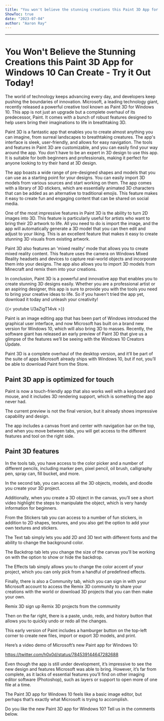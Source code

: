 ```yaml
---
title: "You won't believe the stunning creations this Paint 3D App for Windows 10 can create - try it out today!"
ShowToc: true 
date: "2023-07-04"
author: "Aaron Ray"
---
```

*****
# You Won't Believe the Stunning Creations this Paint 3D App for Windows 10 Can Create - Try it Out Today!

The world of technology keeps advancing every day, and developers keep pushing the boundaries of innovation. Microsoft, a leading technology giant, recently released a powerful creative tool known as Paint 3D for Windows 10. This app is not just an upgrade but a complete overhaul of its predecessor, Paint. It comes with a bunch of robust features designed to help users bring their imaginations to life in breathtaking 3D.

Paint 3D is a fantastic app that enables you to create almost anything you can imagine, from surreal landscapes to breathtaking creatures. The app's interface is sleek, user-friendly, and allows for easy navigation. The tools and features in Paint 3D are customizable, and you can easily find your way around the app. You don't have to be an expert in 3D design to use this app. It is suitable for both beginners and professionals, making it perfect for anyone looking to try their hand at 3D design.

The app boasts a wide range of pre-designed shapes and models that you can use as a starting point for your designs. You can easily import 3D models from various sources and start working on them. The app comes with a library of 3D stickers, which are essentially animated 3D characters that can be added as an alternative to traditional emojis. This feature makes it easy to create fun and engaging content that can be shared on social media.

One of the most impressive features in Paint 3D is the ability to turn 2D images into 3D. This feature is particularly useful for artists who want to bring their 2D artwork to life. All you need to do is import the image, and the app will automatically generate a 3D model that you can then edit and adjust to your liking. This is an excellent feature that makes it easy to create stunning 3D visuals from existing artwork.

Paint 3D also features an 'mixed reality' mode that allows you to create mixed reality content. This feature uses the camera on Windows Mixed Reality headsets and devices to capture real-world objects and incorporate them into your designs. The app also allows you to import 3D models from Minecraft and remix them into your creations.

In conclusion, Paint 3D is a powerful and innovative app that enables you to create stunning 3D designs easily. Whether you are a professional artist or an aspiring designer, this app is sure to provide you with the tools you need to bring your creative ideas to life. So if you haven't tried the app yet, download it today and unleash your creativity!

{{< youtube U3aZigT14vk >}} 



Paint is an image editing app that has been part of Windows introduced the graphical user interface, and now Microsoft has built on a brand new version for Windows 10, which will also bring 3D to masses. Recently, the software giant has released an early preview of Paint 3D that give us a glimpse of the features we’ll be seeing with the Windows 10 Creators Update.
 
Paint 3D is a complete overhaul of the desktop version, and it’ll be part of the suite of apps Microsoft already ships with Windows 10, but if not, you’ll be able to download Paint from the Store.
 
## Paint 3D app is optimized for touch
 
Paint is now a touch-friendly app that also works well with a keyboard and mouse, and it includes 3D rendering support, which is something the app never had.
 
The current preview is not the final version, but it already shows impressive capability and design.
 
The app includes a canvas front and center with navigation bar on the top, and when you move between tabs, you will get access to the different features and tool on the right side.
 
## Paint 3D features
 
In the tools tab, you have access to the color picker and a number of different pencils, including marker pen, pixel pencil, oil brush, calligraphy pen, spray can, fill bucket, and more.
 
In the second tab, you can access all the 3D objects, models, and doodle you create your 3D project.
 
Additionally, when you create a 3D object in the canvas, you’ll see a short video highlight the steps to manipulate the object, which is very handy information for beginners.
 
From the Stickers tab you can access to a number of fun stickers, in addition to 2D shapes, textures, and you also get the option to add your own textures and stickers.
 
The Text tab simply lets you add 2D and 3D text with different fonts and the ability to change the background color.
 
The Backdrop tab lets you change the size of the canvas you’ll be working on with the option to show or hide the backdrop.
 
The Effects tab simply allows you to change the color accent of your project, which you can only pick from a handful of predefined effects.
 
Finally, there is also a Community tab, which you can sign in with your Microsoft account to access the Remix 3D community to share your creations with the world or download 3D projects that you can then make your own. 
 
Remix 3D sign up Remix 3D projects from the community
 
Then on the far right, there is a paste, undo, redo, and history button that allows you to quickly undo or redo all the changes.
 
This early version of Paint includes a hamburger button on the top-left corner to create new files, import or export 3D models, and print.
 
Here’s a video demo of Microsoft’s new Paint app for Windows 10:
 
https://twitter.com/h0x0d/status/784539144647282688
 
Even though the app is still under development, it’s impressive to see the new design and features Microsoft was able to bring. However, it’s far from complete, as it lacks of essential features you’ll find on other imaging editor software (Photoshop), such as layers or support to open more of one file at a time.
 
The Paint 3D app for Windows 10 feels like a basic image editor, but perhaps that’s exactly what Microsoft is trying to accomplish.
 
Do you like the new Paint 3D app for Windows 10? Tell us in the comments below.




